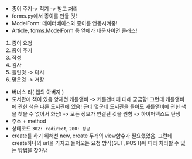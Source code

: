 - 종이 주기-> 적기 -> 받고 처리 
- forms.py에서 종이를 만들 것!
- ModelForm: 데이터베이스와 종이를 연동시켜줌! 
- Article, forms.ModelForm 등 앞에가 대문자이면 클래스! 

1. 종이 요청 
2. 종이 주기 
3. 작성
4. 검사
5. 틀린것 -> 다시 
6. 맞은것 -> 저장 

- 버너스 리( 웹의 아버지 )
- 도서관에 책이 있음 양재천 캐틀앤비 -> 캐틀앤비에 대해 궁금함! 그런데 캐틀앤비에 관한 책은 다른 도서관에 있음! 근데 몇군데 도서관을 돌아도 캐틀앤비에 관한 책을 찾을 수 없어서 화남! -> 모든 정보가 연결된 것을 원함 -> 하이퍼텍스트 탄생 
- 주소 + method 
- 상태코드 `302: redirect`, `200: 성공`
- create를 하기 위해선 new, create 두개의 view함수가 필요했었음. 그런데 create하나의 url을 가지고 들어오는 요청 방식(GET, POST)에 따라 처리할 수 있는 방법을 찾아냄 